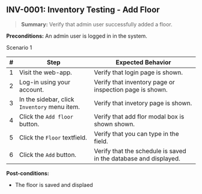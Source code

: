 ## **INV-0001:** Inventory Testing - Add Floor  

> **Summary:** Verify that admin user successfully added a floor.  <br>

**Preconditions:** An admin user is logged in in the system.

Scenario 1 

 | \# | Step | Expected Behavior | 
 |----|------|-------------------| 
 |  1 |  Visit the web-app.    | Verify that login page is shown.  | 
 |  2 |  Log-in using your account.   | Verify that inventory page or inspection page is shown.   | 
 |  3 |  In the sidebar, click `Inventory` menu item.   | Verify that invetory page is shown.   |
 |  4 |  Click the `Add floor` button.   | Verify that add flor modal box is shown shown.   |  
 |  5 |  Click the `Floor` textfield.   | Verify that you can type in the field.   |  
 |  6 | Click the `Add` button.   | Verify that the schedule is saved in the database and displayed.   |  

**Post-conditions:**  

 - The floor is saved and displaed


